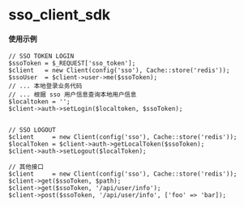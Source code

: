 # sso_client_sdk

#### 使用示例

    // SSO TOKEN LOGIN
    $ssoToken = $_REQUEST['sso_token'];
    $client   = new Client(config('sso'), Cache::store('redis'));
    $ssoUser  = $client->user->me($ssoToken);
    // ... 本地登录业务代码
    // ... 根据 sso 用户信息查询本地用户信息
    $localtoken = '';
    $client->auth->setLogin($localtoken, $ssoToken);


    // SSO LOGOUT
    $client     = new Client(config('sso'), Cache::store('redis'));
    $localToken = $client->auth->getLocalToken($ssoToken);
    $client->auth->setLogout($localToken);

    // 其他接口
    $client     = new Client(config('sso'), Cache::store('redis'));
    $client->get($ssoToken, $path);
    $client->get($ssoToken, '/api/user/info');
    $client->post($ssoToken, '/api/user/info', ['foo' => 'bar]);
